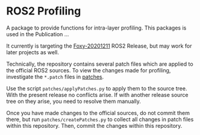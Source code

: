 # ROS2 Profiling

A package to provide functions for intra-layer profiling.  This packages is used in the Publication ...

It currently is targeting the [Foxy-20201211](https://github.com/ros2/ros2/blob/release-foxy-20201211/ros2.repos) ROS2 Release, but may work for later projects as well.

Technically, the repository contains several patch files which are applied to the official ROS2 sources. To view the changes made for profiling, investigate the `*.patch` files in [patches](patches).


Use the script `patches/applyPatches.py` to apply them to the source tree. With the present release no conflicts arise. If with another release source tree on they arise, you need to resolve them manually.


Once you have made changes to the official sources, do not commit them there, but run `patches/createPatches.py` to collect all changes in patch files within this repository. Then, commit the changes within this repository. 
